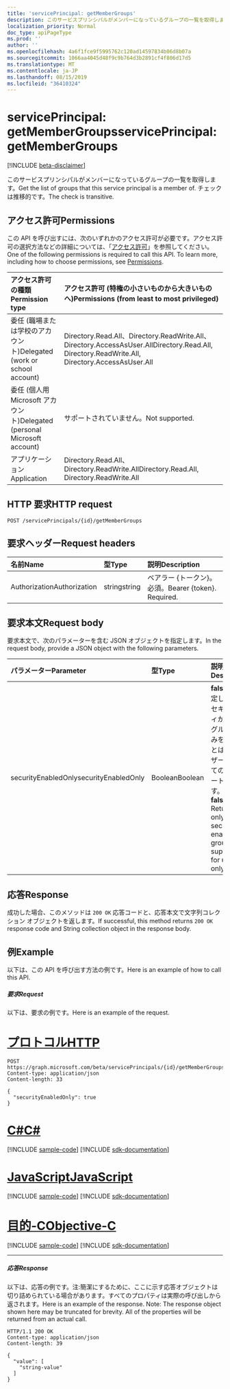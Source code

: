 ```yaml
---
title: 'servicePrincipal: getMemberGroups'
description: このサービスプリンシパルがメンバーになっているグループの一覧を取得します。  チェックは推移的です。
localization_priority: Normal
doc_type: apiPageType
ms.prod: ''
author: ''
ms.openlocfilehash: 4a6f1fce9f5995762c120ad14597834b06d8b07a
ms.sourcegitcommit: 1066aa4045d48f9c9b764d3b2891cf4f806d17d5
ms.translationtype: MT
ms.contentlocale: ja-JP
ms.lasthandoff: 08/15/2019
ms.locfileid: "36410324"
---
```

# <a name="serviceprincipal-getmembergroups"></a><span data-ttu-id="e2a18-104">servicePrincipal: getMemberGroups</span><span class="sxs-lookup"><span data-stu-id="e2a18-104">servicePrincipal: getMemberGroups</span></span>

[!INCLUDE [beta-disclaimer](../../includes/beta-disclaimer.md)]

<span data-ttu-id="e2a18-105">このサービスプリンシパルがメンバーになっているグループの一覧を取得します。</span><span class="sxs-lookup"><span data-stu-id="e2a18-105">Get the list of groups that this service principal is a member of.</span></span>  <span data-ttu-id="e2a18-106">チェックは推移的です。</span><span class="sxs-lookup"><span data-stu-id="e2a18-106">The check is transitive.</span></span>

## <a name="permissions"></a><span data-ttu-id="e2a18-107">アクセス許可</span><span class="sxs-lookup"><span data-stu-id="e2a18-107">Permissions</span></span>
<span data-ttu-id="e2a18-p103">この API を呼び出すには、次のいずれかのアクセス許可が必要です。アクセス許可の選択方法などの詳細については、「[アクセス許可](/graph/permissions-reference)」を参照してください。</span><span class="sxs-lookup"><span data-stu-id="e2a18-p103">One of the following permissions is required to call this API. To learn more, including how to choose permissions, see [Permissions](/graph/permissions-reference).</span></span>


|<span data-ttu-id="e2a18-110">アクセス許可の種類</span><span class="sxs-lookup"><span data-stu-id="e2a18-110">Permission type</span></span>      | <span data-ttu-id="e2a18-111">アクセス許可 (特権の小さいものから大きいものへ)</span><span class="sxs-lookup"><span data-stu-id="e2a18-111">Permissions (from least to most privileged)</span></span>              |
|:--------------------|:---------------------------------------------------------|
|<span data-ttu-id="e2a18-112">委任 (職場または学校のアカウント)</span><span class="sxs-lookup"><span data-stu-id="e2a18-112">Delegated (work or school account)</span></span> | <span data-ttu-id="e2a18-113">Directory.Read.All、Directory.ReadWrite.All、Directory.AccessAsUser.All</span><span class="sxs-lookup"><span data-stu-id="e2a18-113">Directory.Read.All, Directory.ReadWrite.All, Directory.AccessAsUser.All</span></span>    |
|<span data-ttu-id="e2a18-114">委任 (個人用 Microsoft アカウント)</span><span class="sxs-lookup"><span data-stu-id="e2a18-114">Delegated (personal Microsoft account)</span></span> | <span data-ttu-id="e2a18-115">サポートされていません。</span><span class="sxs-lookup"><span data-stu-id="e2a18-115">Not supported.</span></span>    |
|<span data-ttu-id="e2a18-116">アプリケーション</span><span class="sxs-lookup"><span data-stu-id="e2a18-116">Application</span></span> | <span data-ttu-id="e2a18-117">Directory.Read.All、Directory.ReadWrite.All</span><span class="sxs-lookup"><span data-stu-id="e2a18-117">Directory.Read.All, Directory.ReadWrite.All</span></span> |

## <a name="http-request"></a><span data-ttu-id="e2a18-118">HTTP 要求</span><span class="sxs-lookup"><span data-stu-id="e2a18-118">HTTP request</span></span>
<!-- { "blockType": "ignored" } -->
```http
POST /servicePrincipals/{id}/getMemberGroups

```
## <a name="request-headers"></a><span data-ttu-id="e2a18-119">要求ヘッダー</span><span class="sxs-lookup"><span data-stu-id="e2a18-119">Request headers</span></span>
| <span data-ttu-id="e2a18-120">名前</span><span class="sxs-lookup"><span data-stu-id="e2a18-120">Name</span></span>       | <span data-ttu-id="e2a18-121">型</span><span class="sxs-lookup"><span data-stu-id="e2a18-121">Type</span></span> | <span data-ttu-id="e2a18-122">説明</span><span class="sxs-lookup"><span data-stu-id="e2a18-122">Description</span></span>|
|:---------------|:--------|:----------|
| <span data-ttu-id="e2a18-123">Authorization</span><span class="sxs-lookup"><span data-stu-id="e2a18-123">Authorization</span></span>  | <span data-ttu-id="e2a18-124">string</span><span class="sxs-lookup"><span data-stu-id="e2a18-124">string</span></span>  | <span data-ttu-id="e2a18-p104">ベアラー {トークン}。必須。</span><span class="sxs-lookup"><span data-stu-id="e2a18-p104">Bearer {token}. Required.</span></span> |

## <a name="request-body"></a><span data-ttu-id="e2a18-127">要求本文</span><span class="sxs-lookup"><span data-stu-id="e2a18-127">Request body</span></span>
<span data-ttu-id="e2a18-128">要求本文で、次のパラメーターを含む JSON オブジェクトを指定します。</span><span class="sxs-lookup"><span data-stu-id="e2a18-128">In the request body, provide a JSON object with the following parameters.</span></span>

| <span data-ttu-id="e2a18-129">パラメーター</span><span class="sxs-lookup"><span data-stu-id="e2a18-129">Parameter</span></span>    | <span data-ttu-id="e2a18-130">型</span><span class="sxs-lookup"><span data-stu-id="e2a18-130">Type</span></span>   |<span data-ttu-id="e2a18-131">説明</span><span class="sxs-lookup"><span data-stu-id="e2a18-131">Description</span></span>|
|:---------------|:--------|:----------|
|<span data-ttu-id="e2a18-132">securityEnabledOnly</span><span class="sxs-lookup"><span data-stu-id="e2a18-132">securityEnabledOnly</span></span>|<span data-ttu-id="e2a18-133">Boolean</span><span class="sxs-lookup"><span data-stu-id="e2a18-133">Boolean</span></span>|<span data-ttu-id="e2a18-p105">**false** に設定します。セキュリティが有効なグループのみを返すことは、ユーザーに対してのみサポートされます。</span><span class="sxs-lookup"><span data-stu-id="e2a18-p105">Set to **false**. Returning only security-enabled groups is supported for users only.</span></span>|

## <a name="response"></a><span data-ttu-id="e2a18-136">応答</span><span class="sxs-lookup"><span data-stu-id="e2a18-136">Response</span></span>

<span data-ttu-id="e2a18-137">成功した場合、このメソッドは `200 OK` 応答コードと、応答本文で文字列コレクション オブジェクトを返します。</span><span class="sxs-lookup"><span data-stu-id="e2a18-137">If successful, this method returns `200 OK` response code and String collection object in the response body.</span></span>

## <a name="example"></a><span data-ttu-id="e2a18-138">例</span><span class="sxs-lookup"><span data-stu-id="e2a18-138">Example</span></span>
<span data-ttu-id="e2a18-139">以下は、この API を呼び出す方法の例です。</span><span class="sxs-lookup"><span data-stu-id="e2a18-139">Here is an example of how to call this API.</span></span>
##### <a name="request"></a><span data-ttu-id="e2a18-140">要求</span><span class="sxs-lookup"><span data-stu-id="e2a18-140">Request</span></span>
<span data-ttu-id="e2a18-141">以下は、要求の例です。</span><span class="sxs-lookup"><span data-stu-id="e2a18-141">Here is an example of the request.</span></span>

# <a name="httptabhttp"></a>[<span data-ttu-id="e2a18-142">プロトコル</span><span class="sxs-lookup"><span data-stu-id="e2a18-142">HTTP</span></span>](#tab/http)
<!-- {
  "blockType": "request",
  "name": "serviceprincipal_getmembergroups"
}-->
```http
POST https://graph.microsoft.com/beta/servicePrincipals/{id}/getMemberGroups
Content-type: application/json
Content-length: 33

{
  "securityEnabledOnly": true
}
```
# <a name="ctabcsharp"></a>[<span data-ttu-id="e2a18-143">C#</span><span class="sxs-lookup"><span data-stu-id="e2a18-143">C#</span></span>](#tab/csharp)
[!INCLUDE [sample-code](../includes/snippets/csharp/serviceprincipal-getmembergroups-csharp-snippets.md)]
[!INCLUDE [sdk-documentation](../includes/snippets/snippets-sdk-documentation-link.md)]

# <a name="javascripttabjavascript"></a>[<span data-ttu-id="e2a18-144">JavaScript</span><span class="sxs-lookup"><span data-stu-id="e2a18-144">JavaScript</span></span>](#tab/javascript)
[!INCLUDE [sample-code](../includes/snippets/javascript/serviceprincipal-getmembergroups-javascript-snippets.md)]
[!INCLUDE [sdk-documentation](../includes/snippets/snippets-sdk-documentation-link.md)]

# <a name="objective-ctabobjc"></a>[<span data-ttu-id="e2a18-145">目的-C</span><span class="sxs-lookup"><span data-stu-id="e2a18-145">Objective-C</span></span>](#tab/objc)
[!INCLUDE [sample-code](../includes/snippets/objc/serviceprincipal-getmembergroups-objc-snippets.md)]
[!INCLUDE [sdk-documentation](../includes/snippets/snippets-sdk-documentation-link.md)]

---


##### <a name="response"></a><span data-ttu-id="e2a18-146">応答</span><span class="sxs-lookup"><span data-stu-id="e2a18-146">Response</span></span>
<span data-ttu-id="e2a18-p106">以下は、応答の例です。注:簡潔にするために、ここに示す応答オブジェクトは切り詰められている場合があります。すべてのプロパティは実際の呼び出しから返されます。</span><span class="sxs-lookup"><span data-stu-id="e2a18-p106">Here is an example of the response. Note: The response object shown here may be truncated for brevity. All of the properties will be returned from an actual call.</span></span>
<!-- {
  "blockType": "response",
  "truncated": true,
  "@odata.type": "string",
  "isCollection": true
} -->
```http
HTTP/1.1 200 OK
Content-type: application/json
Content-length: 39

{
  "value": [
    "string-value"
  ]
}
```

<!-- uuid: 8fcb5dbc-d5aa-4681-8e31-b001d5168d79
2015-10-25 14:57:30 UTC -->
<!--
{
  "type": "#page.annotation",
  "description": "servicePrincipal: getMemberGroups",
  "keywords": "",
  "section": "documentation",
  "tocPath": "",
  "suppressions": [
  ]
}
-->
